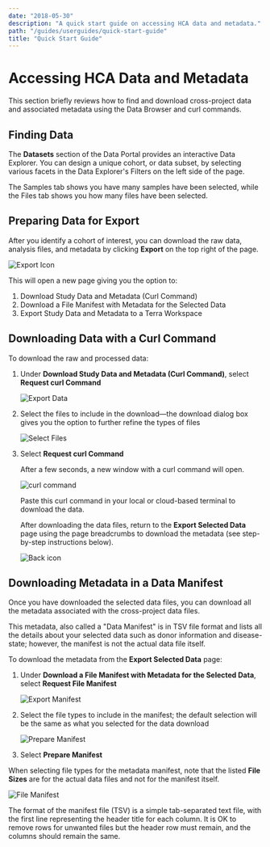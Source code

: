 ```yaml
---
date: "2018-05-30"
description: "A quick start guide on accessing HCA data and metadata."
path: "/guides/userguides/quick-start-guide"
title: "Quick Start Guide"
---
```


# Accessing HCA Data and Metadata

This section briefly reviews how to find and download cross-project data and associated metadata using the Data Browser and curl commands. 

## Finding Data

The **Datasets** section of the Data Portal provides an interactive Data Explorer. You can design a unique cohort, or data subset, by selecting various facets in the Data Explorer's Filters on the left side of the page. 

The Samples tab shows you have many samples have been selected, while the Files tab shows you how many files have been selected.

## Preparing Data for Export

After you identify a cohort of interest, you can download the raw data, analysis files, and metadata by clicking **Export** on the top right of the page.

<figure-styles>

![Export Icon](../_images/Export_icon.png "Export Data")

</figure-styles>

This will open a new page giving you the option to:

1) Download Study Data and Metadata (Curl Command)
2) Download a File Manifest with Metadata for the Selected Data
3) Export Study Data and Metadata to a Terra Workspace

## Downloading Data with a Curl Command

To download the raw and processed data: 

1. Under **Download Study Data and Metadata (Curl Command)**, select **Request curl Command**

   ![Export Data](../_images/Export_selected_data.png "Export Selected Data")

2. Select the files to include in the download—the download dialog box gives you the option to further refine the types of files

    ![Select Files](../_images/select_file_types.png "Select Files")

3. Select **Request curl Command**

    After a few seconds, a new window with a curl command will open. 
    
    ![curl command](../_images/curl_command.png "curl command")
    
    Paste this curl command in your local or cloud-based terminal to download the data. 
    
    After downloading the data files, return to the **Export Selected Data** page using the page breadcrumbs to download the metadata (see step-by-step instructions below).
    
    ![Back icon](../_images/back_icon.png "back icon")

## Downloading Metadata in a Data Manifest

Once you have downloaded the selected data files, you can download all the metadata associated with the cross-project data files. 

This metadata, also called a "Data Manifest" is in TSV file format and lists all the details about your selected data such as donor information and disease-state; however, the manifest is not the actual data file itself.

To download the metadata from the **Export Selected Data** page:

1. Under **Download a File Manifest with Metadata for the Selected Data**, select **Request File Manifest**

    ![Export Manifest](../_images/Export_selected_manifest.png "Export Manifest")

2. Select the file types to include in the manifest; the default selection will be the same as what you selected for the data download

    ![Prepare Manifest](../_images/prepare_manifest.png "Prepare Manifest")

3. Select **Prepare Manifest**

When selecting file types for the metadata manifest, note that the listed **File Sizes** are for the actual data files and not for the manifest itself. 

![File Manifest](../_images/file_manifest.png "File Manifest")

The format of the manifest file (TSV) is a simple tab-separated text file, with the first line representing the header title for each column. It is OK to remove rows for unwanted files but the header row must remain, and the columns should remain the same.
